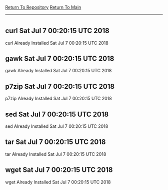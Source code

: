 [Return To Repository](https://github.com/deathbybandaid/piholeparser/)
[Return To Main](https://github.com/deathbybandaid/piholeparser/blob/master/RecentRunLogs/Mainlog.md)
____________________________________
# 
## curl Sat Jul 7 00:20:15 UTC 2018
curl Already Installed Sat Jul 7 00:20:15 UTC 2018
## gawk Sat Jul 7 00:20:15 UTC 2018
gawk Already Installed Sat Jul 7 00:20:15 UTC 2018
## p7zip Sat Jul 7 00:20:15 UTC 2018
p7zip Already Installed Sat Jul 7 00:20:15 UTC 2018
## sed Sat Jul 7 00:20:15 UTC 2018
sed Already Installed Sat Jul 7 00:20:15 UTC 2018
## tar Sat Jul 7 00:20:15 UTC 2018
tar Already Installed Sat Jul 7 00:20:15 UTC 2018
## wget Sat Jul 7 00:20:15 UTC 2018
wget Already Installed Sat Jul 7 00:20:15 UTC 2018
